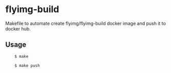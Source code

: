 # flyimg-build

Makefile to automate create flyimg/flyimg-build docker image and push it to docker hub.

## Usage

```sh
    $ make
```

```sh
    $ make push
```